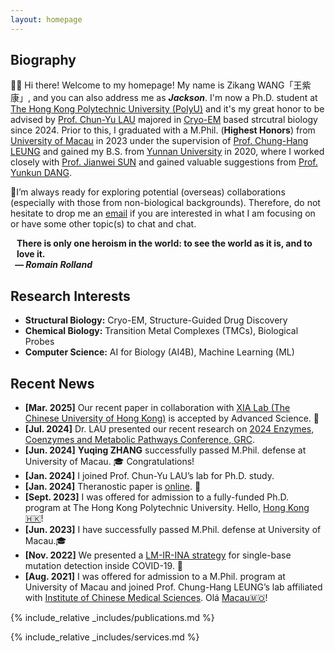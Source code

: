 ```yaml
---
layout: homepage
---
```


## Biography

👋🏻 Hi there! Welcome to my homepage! My name is Zikang WANG「王紫康」, and you can also address me as **_Jackson_**. I'm now a Ph.D. student at [The Hong Kong Polytechnic University (PolyU)](https://www.polyu.edu.hk/) and it's my great honor to be advised by [Prof. Chun-Yu LAU](https://www.polyu.edu.hk/abct/people/academic-staff/prof-wilson-lau/) majored in [Cryo-EM](https://en.wikipedia.org/wiki/Cryogenic_electron_microscopy) based strcutral biology since 2024. Prior to this, I graduated with a M.Phil. (**Highest Honors**) from [University of Macau](https://www.um.edu.mo/) in 2023 under the supervision of [Prof. Chung-Hang LEUNG](https://duncanleung.weebly.com/) and gained my B.S. from [Yunnan University](https://english.ynu.edu.cn/) in 2020, where I worked closely with [Prof. Jianwei SUN](https://scholar.google.com/citations?hl=en&user=rBnexnkAAAAJ&view_op=list_works&sortby=pubdate) and gained valuable suggestions from [Prof. Yunkun DANG](https://www.scopus.com/authid/detail.uri?authorId=16066680100).

📌I’m always ready for exploring potential (overseas) collaborations (especially with those from non-biological backgrounds). Therefore, do not hesitate to drop me an [email](mailto:zikang.wang@connect.polyu.hk) if you are interested in what I am focusing on or have some other topic(s) to chat and chat.

<h4 style="margin:0 10px 0;">There is only one heroism in the world: to see the world as it is, and to love it.</h4>

<h5 style="margin:0 7px 0;">— Romain Rolland</h5>


## Research Interests

- **Structural Biology:** Cryo-EM, Structure-Guided Drug Discovery
- **Chemical Biology:** Transition Metal Complexes (TMCs), Biological Probes
- **Computer Science:** AI for Biology (AI4B), Machine Learning (ML)

## Recent News

- **[Mar. 2025]** Our recent paper in collaboration with [XIA Lab (The Chinese University of Hong Kong)](https://xialab.hk/) is accepted by Advanced Science. 🎉
- **[Jul. 2024]** Dr. LAU presented our recent research on [2024 Enzymes, Coenzymes and Metabolic Pathways Conference, GRC](https://www.grc.org/enzymes-coenzymes-and-metabolic-pathways-conference/2024/).
- **[Jun. 2024]** **Yuqing ZHANG** successfully passed M.Phil. defense at University of Macau. 🎓 Congratulations!
- **[Jan. 2024]** I joined Prof. Chun-Yu LAU’s lab for Ph.D. study.
- **[Jan. 2024]** Theranostic paper is [online](https://www.eurekaselect.com/article/131687). 🎉
- **[Sept. 2023]** I was offered for admission to a fully-funded Ph.D. program at The Hong Kong Polytechnic University. Hello, [Hong Kong🇭🇰](https://www.gov.hk/en/nonresidents/)!
- **[Jun. 2023]** I have successfully passed M.Phil. defense at University of Macau.🎓
- **[Nov. 2022]** We presented a [LM-IR-INA strategy](https://www.sciencedirect.com/science/article/pii/S0925400522016495?via%3Dihub) for single-base mutation detection inside COVID-19. 🎉
- **[Aug. 2021]** I was offered for admission to a M.Phil. program at University of Macau and joined Prof. Chung-Hang LEUNG’s lab affiliated with [Institute of Chinese Medical Sciences](https://sklqrcm.um.edu.mo/). Olá [Macau🇲🇴](https://www.gov.mo/en/)!

{% include_relative _includes/publications.md %}

{% include_relative _includes/services.md %}

<script type="text/javascript" id="clustrmaps" src="//clustrmaps.com/map_v2.js?d=5FZLtXSj8YbQOWNeBT9bYywt-T4IgAkyXIeEsI6Mo5A&cl=ffffff&w=a"></script>
